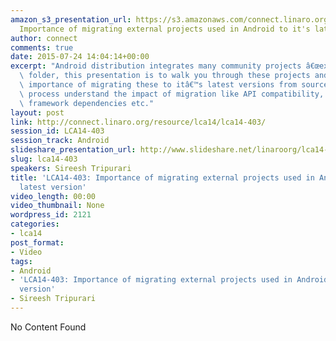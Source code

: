 ```yaml
---
amazon_s3_presentation_url: https://s3.amazonaws.com/connect.linaro.org/lca14/presentations/LCA14-403-
  Importance of migrating external projects used in Android to it's latest version.pdf
author: connect
comments: true
date: 2015-07-24 14:04:14+00:00
excerpt: "Android distribution integrates many community projects â€œexternalâ€\x9D\
  \ folder, this presentation is to walk you through these projects and discuss the\
  \ importance of migrating these to itâ€™s latest versions from source. And in the\
  \ process understand the impact of migration like API compatibility, build issues,\
  \ framework dependencies etc."
layout: post
link: http://connect.linaro.org/resource/lca14/lca14-403/
session_id: LCA14-403
session_track: Android
slideshare_presentation_url: http://www.slideshare.net/linaroorg/lca14-403-importanceofmigratingexternalprojectsusedinandroidtoitslatestversion
slug: lca14-403
speakers: Sireesh Tripurari
title: 'LCA14-403: Importance of migrating external projects used in Android to it''s
  latest version'
video_length: 00:00
video_thumbnail: None
wordpress_id: 2121
categories:
- lca14
post_format:
- Video
tags:
- Android
- 'LCA14-403: Importance of migrating external projects used in Android to it''s latest
  version'
- Sireesh Tripurari
---
```


No Content Found
